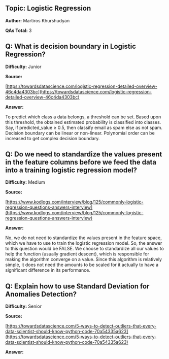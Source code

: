 ## **Topic: Logistic Regression**

**Author:** Martiros Khurshudyan

**QAs Total:** 3

## **Q: What is decision boundary in Logistic Regression?**

**Difficulty:** Junior

**Source:**

[https://towardsdatascience.com/logistic-regression-detailed-overview-46c4da4303bc](https://towardsdatascience.com/logistic-regression-detailed-overview-46c4da4303bc)

**Answer:**

To predict which class a data belongs, a threshold can be set. Based upon this threshold, the obtained estimated probability is classified into classes.
Say, if predicted_value ≥ 0.5, then classify email as spam else as not spam.
Decision boundary can be linear or non-linear. Polynomial order can be increased to get complex decision boundary.


## **Q: Do we need to standardize the values present in the feature columns before we feed the data into a training logistic regression model?**

**Difficulty:** Medium

**Source:**

[https://www.kodlogs.com/interview/blog/125/commonly-logistic-regression-questions-answers-interview](https://www.kodlogs.com/interview/blog/125/commonly-logistic-regression-questions-answers-interview)

**Answer:**

No, we do not need to standardize the values present in the feature space, which we have to use to train the logistic regression model. So, the answer to this question would be FALSE. We choose to standardize all our values to help the function (usually gradient descent), which is responsible for making the algorithm converge on a value. Since this algorithm is relatively simple, it does not need the amounts to be scaled for it actually to have a significant difference in its performance.


## **Q: Explain how to use Standard Deviation for Anomalies Detection?**

**Difficulty:** Senior

**Source:**

[https://towardsdatascience.com/5-ways-to-detect-outliers-that-every-data-scientist-should-know-python-code-70a54335a623](https://towardsdatascience.com/5-ways-to-detect-outliers-that-every-data-scientist-should-know-python-code-70a54335a623)

**Answer:**
